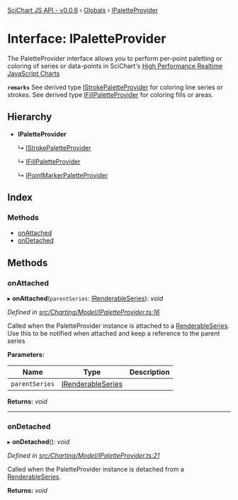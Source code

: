 [SciChart JS API - v0.0.6](../README.md) › [Globals](../globals.md) › [IPaletteProvider](ipaletteprovider.md)

# Interface: IPaletteProvider

The PaletteProvider interface allows you to perform per-point paletting or coloring of series or data-points
in SciChart's [High Performance Realtime JavaScript Charts](https://www.scichart.com/javascript-chart-features)

**`remarks`** 
See derived type [IStrokePaletteProvider](istrokepaletteprovider.md) for coloring line series or strokes.
See derived type [IFillPaletteProvider](ifillpaletteprovider.md) for coloring fills or areas.

## Hierarchy

* **IPaletteProvider**

  ↳ [IStrokePaletteProvider](istrokepaletteprovider.md)

  ↳ [IFillPaletteProvider](ifillpaletteprovider.md)

  ↳ [IPointMarkerPaletteProvider](ipointmarkerpaletteprovider.md)

## Index

### Methods

* [onAttached](ipaletteprovider.md#onattached)
* [onDetached](ipaletteprovider.md#ondetached)

## Methods

###  onAttached

▸ **onAttached**(`parentSeries`: [IRenderableSeries](irenderableseries.md)): *void*

*Defined in [src/Charting/Model/IPaletteProvider.ts:16](https://github.com/ABTSoftware/SciChart.Dev/blob/34ff3115c2/Web/src/SciChart/src/Charting/Model/IPaletteProvider.ts#L16)*

Called when the PaletteProvider instance is attached to a [RenderableSeries](../classes/baserenderableseries.md).
Use this to be notified when attached and keep a reference to the parent series

**Parameters:**

Name | Type | Description |
------ | ------ | ------ |
`parentSeries` | [IRenderableSeries](irenderableseries.md) |   |

**Returns:** *void*

___

###  onDetached

▸ **onDetached**(): *void*

*Defined in [src/Charting/Model/IPaletteProvider.ts:21](https://github.com/ABTSoftware/SciChart.Dev/blob/34ff3115c2/Web/src/SciChart/src/Charting/Model/IPaletteProvider.ts#L21)*

Called when the PaletteProvider instance is detached from a [RenderableSeries](../classes/baserenderableseries.md).

**Returns:** *void*
